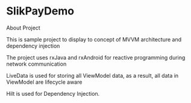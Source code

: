 # SlikPayDemo
About Project

This is  sample project to display to concept of MVVM architecture and dependency injection



The project uses rxJava and rxAndroid for reactive programming during network communication

LiveData is used for storing all ViewModel data, as a result, all data in ViewModel are lifecycle aware 

Hilt is used for Dependency Injection.
